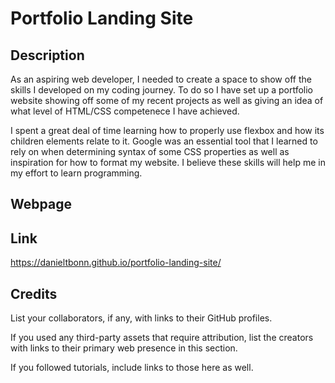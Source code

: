 # Portfolio Landing Site

## Description

As an aspiring web developer, I needed to create a space to show off the skills I developed on my coding journey. To do so I have set up a portfolio website showing off some of my recent projects as well as giving an idea of what level of HTML/CSS competenece I have achieved. 

I spent a great deal of time learning how to properly use flexbox and how its children elements relate to it. Google was an essential tool that I learned to rely on when determining syntax of some CSS properties as well as inspiration for how to format my website. I believe these skills will help me in my effort to learn programming.

## Webpage

## Link

https://danieltbonn.github.io/portfolio-landing-site/

## Credits

List your collaborators, if any, with links to their GitHub profiles.

If you used any third-party assets that require attribution, list the creators with links to their primary web presence in this section.

If you followed tutorials, include links to those here as well.
